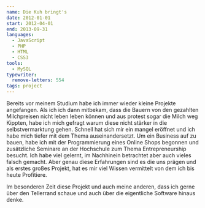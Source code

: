 ```yaml
---
name: Die Kuh bringt's
date: 2012-01-01
start: 2012-04-01
end: 2013-09-31
languages:
  - JavaScript
  - PHP
  - HTML
  - CSS3
tools:
  - MySQL
typewriter:
  remove-letters: 554
tags: project
---
```


Bereits vor meinem Studium habe ich immer wieder kleine Projekte angefangen. Als ich ich dann mitbekam, dass die Bauern von den gezahlten Milchpreisen nicht leben leben können und aus protest sogar die Milch weg Kippten, habe ich mich gefragt warum diese nicht stärker in die selbstvermarktung gehen. Schnell hat sich mir ein mangel eröffnet und ich habe mich tiefer mit dem Thema auseinandersetzt. Um ein Business auf zu bauen, habe ich mit der Programmierung eines Online Shops begonnen und zusätzliche Seminare an der Hochschule zum Thema Entrepreneurship besucht. Ich habe viel gelernt, im Nachhinein betrachtet aber auch vieles falsch gemacht. Aber genau diese Erfahrungen sind es die uns prägen und als erstes großes Projekt, hat es mir viel Wissen vermittelt von dem ich bis heute Profitiere.

Im besonderen Zeit diese Projekt und auch meine anderen, dass ich gerne über den Tellerrand schaue und auch über die eigentliche Software hinaus denke.
